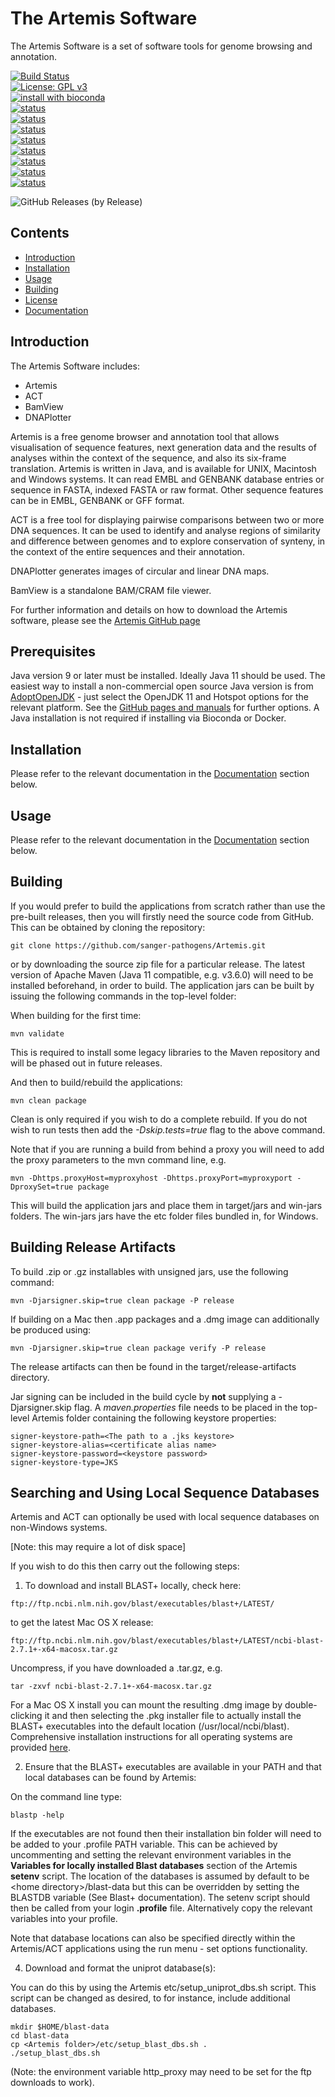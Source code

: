 # The Artemis Software
The Artemis Software is a set of software tools for genome browsing and annotation.

[![Build Status](https://travis-ci.org/sanger-pathogens/Artemis.svg?branch=master)](https://travis-ci.org/sanger-pathogens/Artemis)  
[![License: GPL v3](https://img.shields.io/badge/License-GPL%20v3-brightgreen.svg)](https://github.com/sanger-pathogens/Artemis/blob/master/LICENSE)  
[![install with bioconda](https://img.shields.io/badge/install%20with-bioconda-brightgreen.svg?style=flat-square)](http://bioconda.github.io/recipes/artemis/README.html)   
[![status](https://img.shields.io/badge/Bioinformatics-10.1093%2Fbioinformatics%2F16.10.944-brightgreen.svg)](https://doi.org/10.1093/bioinformatics/16.10.944)  
[![status](https://img.shields.io/badge/Bioinformatics-10.1093%2Fbioinformatics%2Fbtr703-brightgreen.svg)](https://doi.org/10.1093/bioinformatics/btr703)   
[![status](https://img.shields.io/badge/Bioinformatics-10.1093%2Fbioinformatics%2Fbtn529-brightgreen.svg)](https://doi.org/10.1093/bioinformatics/btn529)   
[![status](https://img.shields.io/badge/BIB-10.1093%2Fbib%2F4.2.124-brightgreen.svg)](https://doi.org/10.1093/bib/4.2.124)   
[![status](https://img.shields.io/badge/Bioinformatics-10.1093%2Fbioinformatics%2Fbti553-brightgreen.svg)](https://doi.org/10.1093/bioinformatics/bti553)   
[![status](https://img.shields.io/badge/BIB-10.1093%2Fbib%2Fbbr073-brightgreen.svg)](https://doi.org/10.1093/bib/bbr073)   
[![status](https://img.shields.io/badge/Bioinformatics-10.1093%2Fbioinformatics%2Fbtq010-brightgreen.svg)](https://doi.org/10.1093/bioinformatics/btq010)   
[![status](https://img.shields.io/badge/Bioinformatics-10.1093%2Fbioinformatics%2Fbtn578-brightgreen.svg)](https://doi.org/10.1093/bioinformatics/btn578)  

![GitHub Releases (by Release)](https://img.shields.io/github/downloads/sanger-pathogens/artemis/v18.2.0/total)

## Contents
  * [Introduction](#introduction)
  * [Installation](#installation)
  * [Usage](#usage)
  * [Building](#building)
  * [License](#license)
  * [Documentation](#documentation)

## Introduction
The Artemis Software includes:

* Artemis
* ACT
* BamView
* DNAPlotter

Artemis is a free genome browser and annotation tool that allows visualisation of sequence features, next generation data and the results of analyses within the context of the sequence, and also its six-frame translation. Artemis is written in Java, and is available for UNIX, Macintosh and Windows systems. It can read EMBL and GENBANK database entries or sequence in FASTA, indexed FASTA or raw format. Other sequence features can be in EMBL, GENBANK or GFF format.

ACT is a free tool for displaying pairwise comparisons between two or more DNA sequences. It can be used to identify and analyse regions of similarity and difference between genomes and to explore conservation of synteny, in the context of the entire sequences and their annotation.

DNAPlotter generates images of circular and linear DNA maps.

BamView is a standalone BAM/CRAM file viewer.

For further information and details on how to download the Artemis software, please see the [Artemis GitHub page](http://sanger-pathogens.github.io/Artemis/)

## Prerequisites

Java version 9 or later must be installed. Ideally Java 11 should be used. The easiest way to install a non-commercial open source Java version is from [AdoptOpenJDK](https://adoptopenjdk.net/releases.html) - just select the OpenJDK 11 and Hotspot options for the relevant platform. See the [GitHub pages and manuals](#documentation) for further options. A Java installation is not required if installing via Bioconda or Docker.

## Installation

Please refer to the relevant documentation in the [Documentation](#documentation) section below.

## Usage

Please refer to the relevant documentation in the [Documentation](#documentation) section below.

## Building

If you would prefer to build the applications from scratch rather than use the pre-built releases, then you will firstly need the source code from GitHub. This can be obtained by cloning the repository:
```
git clone https://github.com/sanger-pathogens/Artemis.git
```
or by downloading the source zip file for a particular release. The latest version of Apache Maven (Java 11 compatible, e.g. v3.6.0) will need to be installed beforehand, in order to build. The application jars can be built by issuing the following commands in the top-level folder:

When building for the first time:
```
mvn validate
```
This is required to install some legacy libraries to the Maven repository and will be phased out in future releases.

And then to build/rebuild the applications:
```
mvn clean package
```
Clean is only required if you wish to do a complete rebuild.
If you do not wish to run tests then add the <i>-Dskip.tests=true</i> flag to the above command.

Note that if you are running a build from behind a proxy you will need to add the proxy parameters to the mvn command line, e.g.
```
mvn -Dhttps.proxyHost=myproxyhost -Dhttps.proxyPort=myproxyport -DproxySet=true package
```
This will build the application jars and place them in target/jars and win-jars folders. The win-jars jars have the etc folder files bundled in, for Windows.

## Building Release Artifacts
To build .zip or .gz installables with unsigned jars, use the following command:
```
mvn -Djarsigner.skip=true clean package -P release
```
If building on a Mac then .app packages and a .dmg image can additionally be produced using:
```
mvn -Djarsigner.skip=true clean package verify -P release
```
The release artifacts can then be found in the target/release-artifacts directory.

Jar signing can be included in the build cycle by <b>not</b> supplying a -Djarsigner.skip flag. A <i>maven.properties</i> file needs to be placed in the top-level Artemis folder containing the following keystore properties:
```
signer-keystore-path=<The path to a .jks keystore>
signer-keystore-alias=<certificate alias name>
signer-keystore-password=<keystore password>
signer-keystore-type=JKS
```

## Searching and Using Local Sequence Databases

Artemis and ACT can optionally be used with local sequence databases on non-Windows systems.

[Note: this may require a lot of disk space]

If you wish to do this then carry out the following steps:

1. To download and install BLAST+ locally, check here:

  ```
  ftp://ftp.ncbi.nlm.nih.gov/blast/executables/blast+/LATEST/
  ```
  to get the latest Mac OS X release:

  ```
  ftp://ftp.ncbi.nlm.nih.gov/blast/executables/blast+/LATEST/ncbi-blast-2.7.1+-x64-macosx.tar.gz
  ```
  Uncompress, if you have downloaded a .tar.gz, e.g.

  ```
  tar -zxvf ncbi-blast-2.7.1+-x64-macosx.tar.gz
  ```
  For a Mac OS X install you can mount the resulting .dmg image by double-clicking it and then selecting the .pkg installer file to actually install the BLAST+ executables into the default location (/usr/local/ncbi/blast). Comprehensive installation instructions for all operating systems are provided  [here](https://www.ncbi.nlm.nih.gov/books/NBK279690/).

2. Ensure that the BLAST+ executables are available in your PATH and that local
   databases can be found by Artemis:

  On the command line type:

  ```
  blastp -help
  ```
  If the executables are not found then their installation bin folder will need to be added to your .profile PATH variable. This can be achieved by uncommenting and setting the relevant environment variables in the **Variables for locally installed Blast databases** section of the Artemis **setenv** script. The location of the databases is assumed by default to be &lt;home directory&gt;/blast-data but this can be overridden by setting the BLASTDB variable (See Blast+ documentation). The setenv script should then be called from your login **.profile** file. Alternatively copy the relevant variables into your profile.

  Note that database locations can also be specified directly within the Artemis/ACT applications using the run menu - set options functionality.

4. Download and format the uniprot database(s):

  You can do this by using the Artemis etc/setup_uniprot_dbs.sh script. This script can be changed as desired, to for instance, include additional databases.

  ```
  mkdir $HOME/blast-data
  cd blast-data
  cp <Artemis folder>/etc/setup_blast_dbs.sh .
  ./setup_blast_dbs.sh
  ```

  (Note: the environment variable http_proxy may need to be set for the ftp downloads to work).


